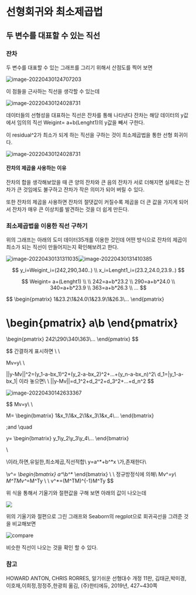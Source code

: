 # 선형회귀와 최소제곱법



## 두 변수를 대표할 수 있는 직선

### 잔차

두 변수를 대표할 수 있는 그래프를 그리기 위해서 산점도를 찍어 보면 

![image-20220430124707203](../../images/2022-04-24-결정계수/image-20220430124707203.png)

이 점들을 근사하는 직선을 생각할 수 있는데



![image-20220430124028731](../../images/2022-04-24-결정계수/image-20220430124028731.png)

데이터들의 선형성을 대표하는 직선은 잔차를 통해 나타낸다 잔차는 해당 데이터의 y값 에서  임의의 직선 Weigint= a+b(Lenght1)의 y값을 빼서 구한다.

이 residual^2가 최소가 되게 하는 직선을 구하는 것이 최소제곱법을 통한 선형 회귀이다.

![image-20220430124028731](../../images/2022-04-24-결정계수/image-20220430124028731-16512909529331.png)

#### 잔차의 제곱을 사용하는 이유

잔차의 합을 생각해보았을 때 큰 양의 잔차와 큰 음의 잔차가 서로 더해지면 실제로는 잔차가 큰 것임에도 불구하고 잔차가 작은 의미가 되어 버릴 수 있다.

또한 잔차의 제곱을 사용하면 잔차의 절댓값이 커질수록 제곱을 더 큰 값을 가지게 되어서 잔차가 매우 큰 이상치를 발견하는 것을 더 쉽게 만든다.



### 최소제곱법을 이용한 직선 구하기

위의 그래프는 아래의 도미 데이터35개를 이용한 것인데 어떤 방식으로 잔차의 제곱이 최소가 되는 직선이 만들어지는지 확인해보려고 한다.

![image-20220430131311035](../../images/2022-04-24-결정계수/image-20220430131311035.png)![image-20220430131410385](../../images/2022-04-24-결정계수/image-20220430131410385.png)

$$
y_i=Weigint_i=(242,290,340..) \\
x_i=Lenght1_i=(23.2,24.0,23.9..)
$$

$$
Weigint= a+(Lenght1) \\
\\
242=a+b*23.2  \\
290=a+b*24.0  \\
340=a+b*23.9  \\
363=a+b*26.3  \\
...
$$

$$
\begin{pmatrix}
1&23.2\\1&24.0\\1&23.9\\1&26.3\\...
\end{pmatrix}

\begin{pmatrix}
a\\b
\end{pmatrix}
=
\begin{pmatrix}
242\\290\\340\\363\\...
\end{pmatrix}
$$


$$
간결하게 표시하면 \\
\\

Mv=y\\
\\

||y-Mv||^2=(y_1-a-bx_1)^2+(y_2-a-bx_2)^2+...+(y_n-a-bx_n)^2\\
d_1=|y_1-a-bx_1| 이라 놓으면\\
\\
||y-Mv||=d_1^2+d_2^2+d_3^2+...+d_n^2
$$



![image-20220430142633367](../../images/2022-04-24-결정계수/image-20220430142633367.png)

$$
Mv=y\\
\\

M=
\begin{bmatrix}
1&x_1\\1&x_2\\1&x_3\\1&x_4\\...
\end{bmatrix}

\;and \quad

y=
\begin{bmatrix}
y_1\\y_2\\y_3\\y_4\\...
\end{bmatrix}

\\

\\이라\,하면\,유일한\,최소제곱\,직선적합\\
y=a^*+b^*x
\\가\,존재한다\\

\\v^*=
\begin{bmatrix}
a^*\\b^*
\end{bmatrix}
\\
\\
정규방정식에 의해\\
Mv^*=y\\
M^TMv^*=M^Ty
\\ \\
v^*=(M^TM)^{-1}M^Ty
$$


위 식을 통해서 기울기와 절편값을 구해 보면 아래의 값이 나오는데

![](../../images/2022-04-24-최소제곱해/image-20220430175952903.png)

위의 기울기와 절편으로 그린 그래프와 Seaborn의 regplot으로 회귀곡선을 그려준 것을 비교해보면

![compare](../../images/2022-04-24-최소제곱해/compare.png)

비슷한 직선이 나오는 것을 확인 할 수 있다.



### 참고

HOWARD ANTON, CHRIS RORRES, 알기쉬운 선형대수 개정 11판, 김태균,박미경,이호재,이희정,정정주,한광희 옮김, (주)한티에듀, 2019년, 427~430쪽







